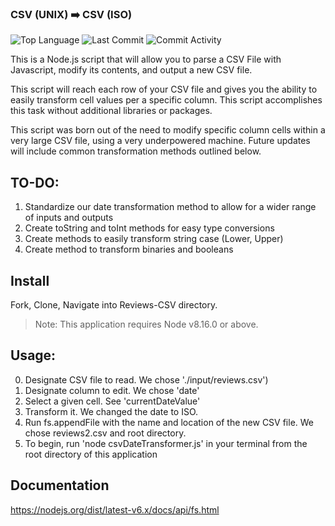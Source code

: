 ### CSV (UNIX) ➡️ CSV (ISO)

![Top Language](https://img.shields.io/github/languages/top/Reviews-CSV/main)
![Last Commit](https://img.shields.io/github/last-commit/Reviews-CSV/main)
![Commit Activity](https://img.shields.io/github/commit-activity/m/Reviews-CSV/main)


This is a Node.js script that will allow you to parse a CSV File with Javascript, modify its contents, and output a new CSV file.

This script will reach each row of your CSV file and gives you the ability to easily transform cell values per a specific column. This script accomplishes this task without additional libraries or packages.

This script was born out of the need to modify specific column cells within a very large CSV file, using a very underpowered machine. Future updates will include common transformation methods outlined below.

## TO-DO:

1. Standardize our date transformation method to allow for a wider range of inputs and outputs
2. Create toString and toInt methods for easy type conversions
3. Create methods to easily transform string case (Lower, Upper)
4. Create method to transform binaries and booleans


## Install

Fork, Clone, Navigate into Reviews-CSV directory.

> Note: This application requires Node v8.16.0 or above.

## Usage:

0. Designate CSV file to read. We chose './input/reviews.csv')
1. Designate column to edit. We chose 'date'
2. Select a given cell. See 'currentDateValue'
3. Transform it. We changed the date to ISO.
4. Run fs.appendFile with the name and location of the new CSV file. We chose reviews2.csv and root directory.
5. To begin, run 'node csvDateTransformer.js' in your terminal from the root directory of this application

## Documentation

https://nodejs.org/dist/latest-v6.x/docs/api/fs.html
